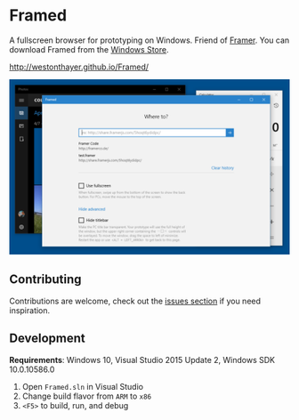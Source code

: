# Framed

A fullscreen browser for prototyping on Windows. Friend of [Framer](https://framerjs.com). You can download Framed from the [Windows Store](https://www.microsoft.com/store/apps/9nblggh4nxcp?ocid=badge).

http://westonthayer.github.io/Framed/

![Screenshot of Framed running on a PC](https://raw.githubusercontent.com/WestonThayer/Framed/gh-pages/assets/pcs.png)

## Contributing

Contributions are welcome, check out the [issues section](https://github.com/WestonThayer/Framed/issues) if you need inspiration.

## Development

**Requirements**: Windows 10, Visual Studio 2015 Update 2, Windows SDK 10.0.10586.0

1. Open `Framed.sln` in Visual Studio
2. Change build flavor from `ARM` to `x86`
3. `<F5>` to build, run, and debug